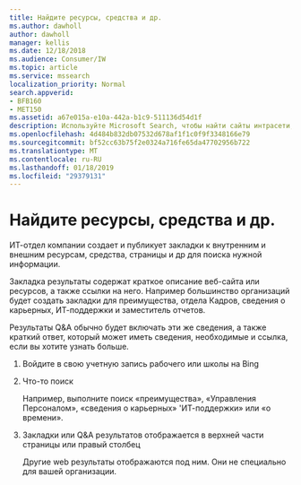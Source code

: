 ```yaml
---
title: Найдите ресурсы, средства и др.
ms.author: dawholl
author: dawholl
manager: kellis
ms.date: 12/18/2018
ms.audience: Consumer/IW
ms.topic: article
ms.service: mssearch
localization_priority: Normal
search.appverid:
- BFB160
- MET150
ms.assetid: a67e015a-e10a-442a-b1c9-511136d54d1f
description: Используйте Microsoft Search, чтобы найти сайты интрасети, ресурсы, средства и ссылки на сведения для внутреннего использования
ms.openlocfilehash: 4d484b832db07532d678af1f1c0f9f3348166e79
ms.sourcegitcommit: bf52cc63b75f2e0324a716fe65da47702956b722
ms.translationtype: MT
ms.contentlocale: ru-RU
ms.lasthandoff: 01/18/2019
ms.locfileid: "29379131"
---
```

# <a name="find-resources-tools-and-more"></a>Найдите ресурсы, средства и др.

ИТ-отдел компании создает и публикует закладки к внутренним и внешним ресурсам, средства, страницы и др для поиска нужной информации.
  
Закладка результаты содержат краткое описание веб-сайта или ресурсов, а также ссылки на него. Например большинство организаций будет создать закладки для преимущества, отдела Кадров, сведения о карьерных, ИТ-поддержки и заместитель отчетов.
  
Результаты Q&A обычно будет включать эти же сведения, а также краткий ответ, который может иметь сведения, необходимые и ссылка, если вы хотите узнать больше.
  
1. Войдите в свою учетную запись рабочего или школы на Bing 
    
2. Что-то поиск
    
    Например, выполните поиск «преимущества», «Управления Персоналом», «сведения о карьерных» 'ИТ-поддержки» или «о времени».
    
3. Закладки или Q&A результатов отображается в верхней части страницы или правый столбец
    
    Другие web результаты отображаются под ним. Они не специально для вашей организации.

  


